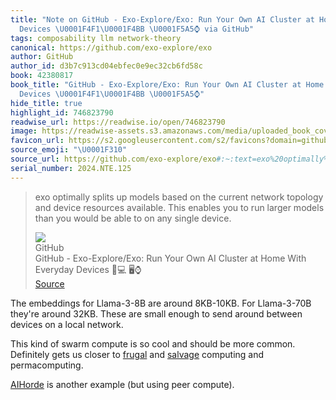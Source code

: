 ```yaml
---
title: "Note on GitHub - Exo-Explore/Exo: Run Your Own AI Cluster at Home With Everyday
  Devices \U0001F4F1\U0001F4BB \U0001F5A5️⌚ via GitHub"
tags: composability llm network-theory
canonical: https://github.com/exo-explore/exo
author: GitHub
author_id: d3b7c913cd04ebfec0e9ec32cb6fd58c
book: 42380817
book_title: "GitHub - Exo-Explore/Exo: Run Your Own AI Cluster at Home With Everyday
  Devices \U0001F4F1\U0001F4BB \U0001F5A5️⌚"
hide_title: true
highlight_id: 746823790
readwise_url: https://readwise.io/open/746823790
image: https://readwise-assets.s3.amazonaws.com/media/uploaded_book_covers/profile_265723/exo
favicon_url: https://s2.googleusercontent.com/s2/favicons?domain=github.com
source_emoji: "\U0001F310"
source_url: https://github.com/exo-explore/exo#:~:text=exo%20optimally%20splits,any%20single%20device.
serial_number: 2024.NTE.125
---
```

> exo optimally splits up models based on the current network topology and device resources available. This enables you to run larger models than you would be able to on any single device.
> <div class="quoteback-footer"><div class="quoteback-avatar"><img class="mini-favicon" src="https://s2.googleusercontent.com/s2/favicons?domain=github.com"></div><div class="quoteback-metadata"><div class="metadata-inner"><span style="display:none">FROM:</span><div aria-label="GitHub" class="quoteback-author"> GitHub</div><div aria-label="GitHub - Exo-Explore/Exo: Run Your Own AI Cluster at Home With Everyday Devices 📱💻 🖥️⌚" class="quoteback-title"> GitHub - Exo-Explore/Exo: Run Your Own AI Cluster at Home With Everyday Devices 📱💻 🖥️⌚</div></div></div><div class="quoteback-backlink"><a target="_blank" aria-label="go to the full text of this quotation" rel="noopener" href="https://github.com/exo-explore/exo#:~:text=exo%20optimally%20splits,any%20single%20device." class="quoteback-arrow"> Source</a></div></div>

The embeddings for Llama-3-8B are around 8KB-10KB. For Llama-3-70B they're around 32KB. These are small enough to send around between devices on a local network.

This kind of swarm compute is so cool and should be more common. Definitely gets us closer to [frugal](https://www.joshbeckman.org/notes/454947468) and [salvage](https://www.joshbeckman.org/notes/454947480) computing and permacomputing.

[AIHorde](https://aihorde.net/) is another example (but using peer compute).